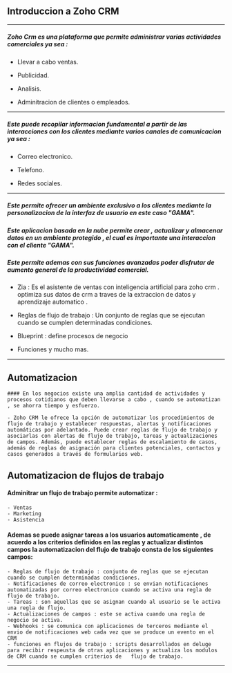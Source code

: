 ## Introduccion a Zoho CRM

---

##### Zoho Crm es una plataforma que permite administrar varias actividades comerciales ya sea :

- Llevar a cabo ventas.

- Publicidad.

- Analisis.

- Adminitracion de clientes o empleados.

---

##### Este puede recopilar informacion fundamental a partir de las interacciones con los clientes mediante varios canales de comunicacion ya sea :

- Correo electronico.

- Telefono.

- Redes sociales.

---

##### Este permite ofrecer un ambiente exclusivo a los clientes mediante la personalizacion de la interfaz de usuario en este caso "GAMA".

##### Este aplicacion basada en la nube permite crear , actualizar y almacenar datos en un ambiente protegido , el cual es importante una interaccion con el cliente "GAMA".

##### Este permite ademas con sus funciones avanzadas poder disfrutar de aumento general de la productividad comercial.


- Zia : Es el asistente de ventas con inteligencia artificial para zoho crm . optimiza sus datos de crm a traves de la extraccion de datos y aprendizaje automatico .

- Reglas de flujo de trabajo :  Un conjunto de reglas que se ejecutan cuando se cumplen determinadas condiciones.

- Blueprint : define procesos de negocio

- Funciones y mucho mas.

---

## Automatizacion

    #### En los negocios existe una amplia cantidad de actividades y procesos cotidianos que deben llevarse a cabo , cuando se automatizan , se ahorra tiempo y esfuerzo.

    - Zoho CRM le ofrece la opción de automatizar los procedimientos de flujo de trabajo y establecer respuestas, alertas y notificaciones automáticas por adelantado. Puede crear reglas de flujo de trabajo y asociarlas con alertas de flujo de trabajo, tareas y actualizaciones de campos. Además, puede establecer reglas de escalamiento de casos, además de reglas de asignación para clientes potenciales, contactos y casos generados a través de formularios web.

## Automatizacion de flujos de trabajo

#### Adminitrar un flujo de trabajo permite automatizar :

    - Ventas
    - Marketing
    - Asistencia

#### Ademas se puede asignar tareas a los usuarios automaticamente , de acuerdo a los criterios definidos en las reglas y actualizar distintos campos la automatizacion del flujo de trabajo consta de los siguientes campos:

    - Reglas de flujo de trabajo : conjunto de reglas que se ejecutan cuando se cumplen determinadas condiciones.
    - Notificaciones de correo electronico : se envian notificaciones automatizadas por correo electronico cuando se activa una regla de flujo de trabajo.
    - Tareas : son aquellas que se asignan cuando al usuario se le activa una regla de flujo.
    - Actualizaciones de campos : este se activa cuando una regla de negocio se activa.
    - Webhooks : se comunica con aplicaciones de terceros mediante el envio de notificaciones web cada vez que se produce un evento en el CRM
    - funciones en flujos de trabajo : scripts desarrollados en deluge para recibir respeusta de otras aplicaciones y actualiza los modulos de CRM cuando se cumplen criterios de   flujo de trabajo.

---